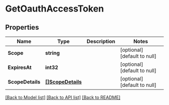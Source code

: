 # GetOauthAccessToken

## Properties
Name | Type | Description | Notes
------------ | ------------- | ------------- | -------------
**Scope** | **string** |  | [optional] [default to null]
**ExpiresAt** | **int32** |  | [optional] [default to null]
**ScopeDetails** | [**[]ScopeDetails**](ScopeDetails.md) |  | [optional] [default to null]

[[Back to Model list]](../README.md#documentation-for-models) [[Back to API list]](../README.md#documentation-for-api-endpoints) [[Back to README]](../README.md)


